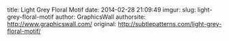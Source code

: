 title: Light Grey Floral Motif
date: 2014-02-28 21:09:49
imgur: 
slug: light-grey-floral-motif
author: GraphicsWall
authorsite: http://www.graphicswall.com/
original: http://subtlepatterns.com/light-grey-floral-motif/
